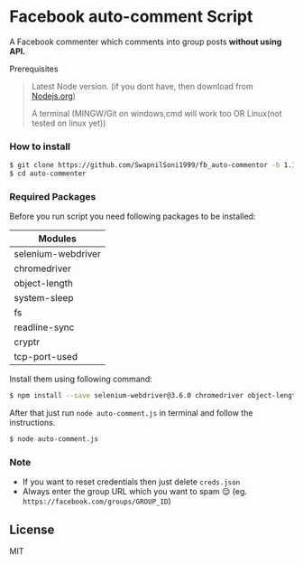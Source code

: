 # Facebook auto-comment Script
A Facebook commenter which comments into group posts **without using API.**

Prerequisites
> Latest Node version. (if you dont have, then download from [Nodejs.org](https://nodejs.org/))
>
> A terminal (MINGW/Git on windows,cmd will work too OR Linux(not tested on linux yet))


### How to install

```sh
$ git clone https://github.com/SwapnilSoni1999/fb_auto-commentor -b 1.1-js auto-commenter
$ cd auto-commenter
```

### Required Packages

Before you run script you need following packages to be installed:

| Modules | 
| ------ | 
| selenium-webdriver |
| chromedriver |
| object-length |
| system-sleep |
| fs |
| readline-sync |
| cryptr |
| tcp-port-used |

Install them using following command: 
```sh
$ npm install --save selenium-webdriver@3.6.0 chromedriver object-length system-sleep fs readline-sync cryptr tcp-port-used
```
After that just run `node auto-comment.js` in terminal and follow the instructions.
```sh
$ node auto-comment.js
```

### Note
- If you want to reset credentials then just delete `creds.json`
- Always enter the group URL which you want to spam :relieved:
  (eg. `https://facebook.com/groups/GROUP_ID`)

License
----

MIT
